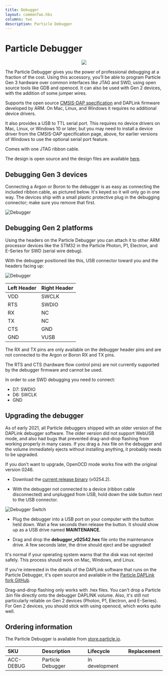 ```yaml
---
title: Debugger
layout: commonTwo.hbs
columns: two
description: Particle Debugger
---
```


# Particle Debugger

<div align=center><img src="/assets/images/accessories/debugger.png" ></div>

The Particle Debugger gives you the power of professional debugging at a fraction of the cost. Using this accessory, you’ll be able to program Particle Gen 3 hardware over common interfaces like JTAG and SWD, using open source tools like GDB and openocd. It can also be used with Gen 2 devices, with the addition of some jumper wires.

Supports the open source [CMSIS-DAP specification](https://os.mbed.com/handbook/DAPLink) and DAPLink firmware developed by ARM. On Mac, Linux, and Windows it requires no additional device drivers. 

It also provides a USB to TTL serial port. This requires no device drivers on Mac, Linux, or Windows 10 or later, but you may need to install a device driver from the CMSIS-DAP specification page, above, for earlier versions of Windows to use the optional serial port feature.

Comes with one JTAG ribbon cable.

The design is open source and the design files are available [here](https://github.com/particle-iot/debugger).

## Debugging Gen 3 devices

Connecting a Argon or Boron to the debugger is as easy as connecting the included ribbon cable, as pictured below. It's keyed so it will only go in one way. The devices ship with a small plastic protective plug in the debugging connector; make sure you remove that first.

![Debugger](/assets/images/debugger2.jpg)

## Debugging Gen 2 platforms

Using the headers on the Particle Debugger you can attach it to other ARM processor devices like the STM32 in the Particle Photon, P1, Electron, and E-Series for SWD (serial wire debug).

With the debugger positioned like this, USB connector toward you and the headers facing up:

![Debugger](/assets/images/debugger1.jpg)

| Left Header | Right Header |
| --- | ----- |
| VDD | SWCLK |
| RTS | SWDIO |
| RX  | NC    |
| TX  | NC    |  
| CTS | GND   | 
| GND | VUSB  |

The RX and TX pins are only available on the debugger header pins and are not connected to the Argon or Boron RX and TX pins.

The RTS and CTS (hardware flow control pins) are not currently supported by the debugger firmware and cannot be used.

In order to use SWD debugging you need to connect:

- D7: SWDIO
- D6: SWCLK
- GND


## Upgrading the debugger

As of early 2021, all Particle debuggers shipped with an older version of the DAPLink debugger software. The older version did not support WebUSB mode, and also had bugs that prevented drag-and-drop flashing from working properly in many cases. If you drag a .hex file on the debugger and the volume immediately ejects without installing anything, it probably needs to be upgraded. 

If you don't want to upgrade, OpenOCD mode works fine with the original version 0246.

- Download the [current release binary](https://github.com/particle-iot/DAPLink/releases/download/v0254.2/debugger_v02542.hex) (v0254.2).

- With the debugger not connected to a device (ribbon cable disconnected) and unplugged from USB, hold down the side button next to the USB connector.

![Debugger Switch](/assets/images/accessories/debugger-switch.png)

- Plug the debugger into a USB port on your computer with the button held down. Wait a few seconds then release the button. It should show up as a USB drive named **MAINTENANCE**.

- Drag and drop the **debugger_v02542.hex** file onto the maintenance drive. A few seconds later, the drive should eject and be upgraded!

It's normal if your operating system warns that the disk was not ejected safely. This process should work on Mac, Windows, and Linux. 

If you're interested in the details of the DAPLink software that runs on the Particle Debugger, it's open source and available in the [Particle DAPLink fork GitHub](https://github.com/particle-iot/DAPLink/).

Drag-and-drop flashing only works with .hex files. You can't drop a Particle .bin file directly onto the debugger DAPLINK volume. Also, it's still not particularly reliable on Gen 2 devices (Photon, P1, Electron, and E-Series). For Gen 2 devices, you should stick with using openocd, which works quite well.

## Ordering information

The Particle Debugger is available from [store.particle.io](https://store.particle.io/products/particle-debugger).

| SKU | Description | Lifecycle | Replacement |
| :--- | :--- | :--- | :--- |
| ACC-DEBUG | Particle Debugger | In development | |


